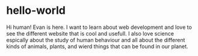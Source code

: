 # hello-world
Hi human!
Evan is here. I want to learn about web development and love to see the different website that is cool and usefull.
I also love science espically about the study of human behaviour and all about the different kinds of animals, plants, and wierd things that can be found in our planet.
